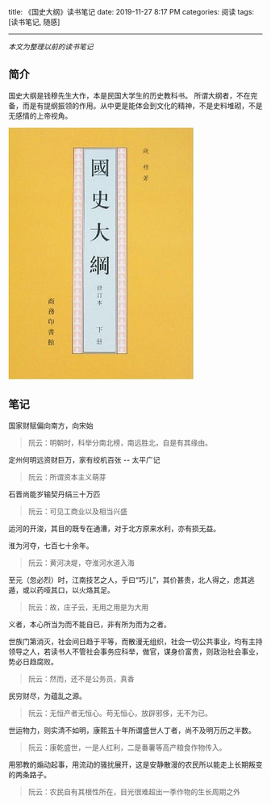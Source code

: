 title: 《国史大纲》读书笔记
date: 2019-11-27 8:17 PM
categories: 阅读
tags: [读书笔记, 随感]

---

*本文为整理以前的读书笔记*

## 简介
国史大纲是钱穆先生大作，本是民国大学生的历史教科书。
所谓大纲者，不在完备，而是有提纲振领的作用。从中更是能体会到文化的精神，不是史料堆砌，不是无感情的上帝视角。

![](media/15748658640077.jpg)

## 笔记

国家财赋偏向南方，向宋始
> 阮云：明朝时，科举分南北榜，南远胜北，自是有其缘由。

定州何明远资财巨万，家有绞机百张 -- 太平广记
> 阮云：所谓资本主义萌芽

<!--more-->

石晋尚能岁输契丹绢三十万匹
> 阮云：可见工商业以及相当兴盛

运河的开浚，其目的既专在通漕，对于北方原来水利，亦有损无益。

淮为河夺，七百七十余年。
> 阮云：黄河决堤，夺淮河水道入海

至元（忽必烈）时，江南技艺之人，乎曰“巧儿”，其价甚贵，北人得之，虑其逃遁，或以药哑其口，以火烙其足。
> 阮云：故，庄子云，无用之用是为大用

义者，本心所当为而不能自已，非有所为而为之者。

世族门第消灭，社会间日趋于平等，而散漫无组织，社会一切公共事业，均有主持领导之人，若读书人不管社会事务应科举，做官，谋身价富贵，则政治社会事业，势必日趋腐败。
> 阮云：然而，还不是公务员，真香

民穷财尽，为蕴乱之源。
> 阮云：无恒产者无恒心。苟无恒心，放辟邪侈，无不为已。

世运物力，则实清不如明，康熙五十年所谓盛世人丁者，尚不及明万历之半数。
> 阮云：康乾盛世，一是人红利，二是番薯等高产粮食作物传入。

用邪教的煽动起事，用流动的骚扰展开，这是安静散漫的农民所以能走上长期叛变的两条路子。
> 阮云：农民自有其根性所在，目光很难超出一季作物的生长周期之外




